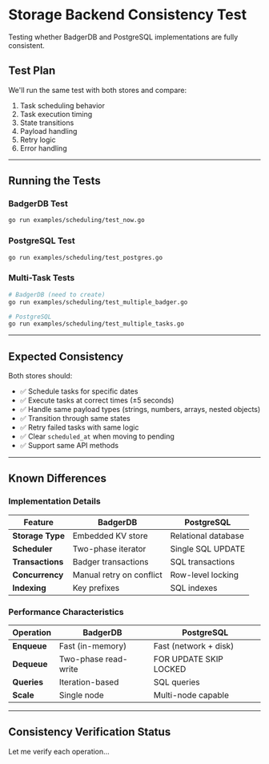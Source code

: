 # Storage Backend Consistency Test

Testing whether BadgerDB and PostgreSQL implementations are fully consistent.

## Test Plan

We'll run the same test with both stores and compare:
1. Task scheduling behavior
2. Task execution timing
3. State transitions
4. Payload handling
5. Retry logic
6. Error handling

---

## Running the Tests

### BadgerDB Test
```bash
go run examples/scheduling/test_now.go
```

### PostgreSQL Test
```bash
go run examples/scheduling/test_postgres.go
```

### Multi-Task Tests
```bash
# BadgerDB (need to create)
go run examples/scheduling/test_multiple_badger.go

# PostgreSQL
go run examples/scheduling/test_multiple_tasks.go
```

---

## Expected Consistency

Both stores should:
- ✅ Schedule tasks for specific dates
- ✅ Execute tasks at correct times (±5 seconds)
- ✅ Handle same payload types (strings, numbers, arrays, nested objects)
- ✅ Transition through same states
- ✅ Retry failed tasks with same logic
- ✅ Clear `scheduled_at` when moving to pending
- ✅ Support same API methods

---

## Known Differences

### Implementation Details

| Feature | BadgerDB | PostgreSQL |
|---------|----------|------------|
| **Storage Type** | Embedded KV store | Relational database |
| **Scheduler** | Two-phase iterator | Single SQL UPDATE |
| **Transactions** | Badger transactions | SQL transactions |
| **Concurrency** | Manual retry on conflict | Row-level locking |
| **Indexing** | Key prefixes | SQL indexes |

### Performance Characteristics

| Operation | BadgerDB | PostgreSQL |
|-----------|----------|------------|
| **Enqueue** | Fast (in-memory) | Fast (network + disk) |
| **Dequeue** | Two-phase read-write | FOR UPDATE SKIP LOCKED |
| **Queries** | Iteration-based | SQL queries |
| **Scale** | Single node | Multi-node capable |

---

## Consistency Verification Status

Let me verify each operation...
